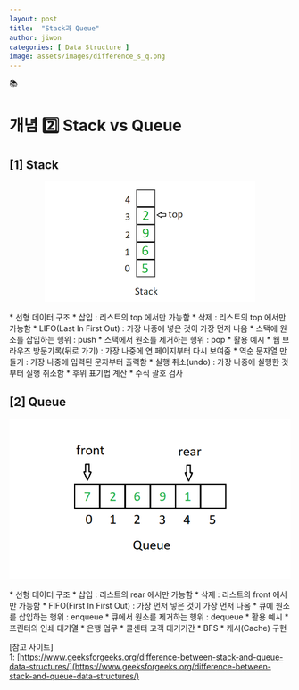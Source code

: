 ```yaml
---
layout: post
title:  "Stack과 Queue"
author: jiwon
categories: [ Data Structure ]
image: assets/images/difference_s_q.png
---
```

📚  
# 개념 2️⃣ Stack vs Queue 

## [1] Stack
<p align="center"><img src="/assets/images/stack.png"></p>
* 선형 데이터 구조
* 삽입 : 리스트의 top 에서만 가능함
* 삭제 : 리스트의 top 에서만 가능함
* LIFO(Last In First Out) : 가장 나중에 넣은 것이 가장 먼저 나옴
* 스택에 원소를 삽입하는 행위 : push
* 스택에서 원소를 제거하는 행위 : pop
* 활용 예시
    * 웹 브라우즈 방문기록(뒤로 가기) : 가장 나중에 연 페이지부터 다시 보여줌
    * 역순 문자열 만들기 : 가장 나중에 입력된 문자부터 출력함
    * 실행 취소(undo) : 가장 나중에 실행한 것부터 실행 취소함
    * 후위 표기법 계산
    * 수식 괄호 검사 

## [2] Queue
<p align="center"><img src="/assets/images/queue.png"></p>
* 선형 데이터 구조
* 삽입 : 리스트의 rear 에서만 가능함
* 삭제 : 리스트의 front 에서만 가능함
* FIFO(First In First Out) : 가장 먼저 넣은 것이 가장 먼저 나옴 
* 큐에 원소를 삽입하는 행위 : enqueue
* 큐에서 원소를 제거하는 행위 : dequeue
* 활용 예시
    * 프린터의 인쇄 대기열
    * 은행 업무
    * 콜센터 고객 대기기간
    * BFS
    * 캐시(Cache) 구현

[참고 사이트]  
<a name="footnote_1">1</a>: [https://www.geeksforgeeks.org/difference-between-stack-and-queue-data-structures/](https://www.geeksforgeeks.org/difference-between-stack-and-queue-data-structures/)  
